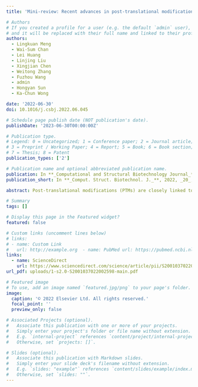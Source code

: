 ```yaml
---
title: 'Mini-review: Recent advances in post-translational modification site prediction based on deep learning'

# Authors
# If you created a profile for a user (e.g. the default `admin` user), write the username (folder name) here
# and it will be replaced with their full name and linked to their profile.
authors:
  - Lingkuan Meng
  - Wai-Sum Chan
  - Lei Huang
  - Linjing Liu
  - Xingjian Chen
  - Weitong Zhang
  - Fuzhou Wang
  - admin
  - Hongyan Sun
  - Ka-Chun Wong

date: '2022-06-30'
doi: 10.1016/j.csbj.2022.06.045

# Schedule page publish date (NOT publication's date).
publishDate: '2023-06-30T00:00:00Z'

# Publication type.
# Legend: 0 = Uncategorized; 1 = Conference paper; 2 = Journal article;
# 3 = Preprint / Working Paper; 4 = Report; 5 = Book; 6 = Book section;
# 7 = Thesis; 8 = Patent
publication_types: ['2']

# Publication name and optional abbreviated publication name.
publication: In **_Computational and Structural Biotechnology Journal_**
publication_short: In **_Comput. Struct. Biotechnol. J._**, 2022, _20_, 3522‑3532

abstract: Post-translational modifications (PTMs) are closely linked to numerous diseases, playing a significant role in regulating protein structures, activities, and functions. Therefore, the identification of PTMs is crucial for understanding the mechanisms of cell biology and diseases therapy. Compared to traditional machine learning methods, the deep learning approaches for PTM prediction provide accurate and rapid screening, guiding the downstream wet experiments to leverage the screened information for focused studies. In this paper, we reviewed the recent works in deep learning to identify phosphorylation, acetylation, ubiquitination, and other PTM types. In addition, we summarized PTM databases and discussed future directions with critical insights.

# Summary
tags: []

# Display this page in the Featured widget?
featured: false

# Custom links (uncomment lines below)
# links:
# - name: Custom Link
#   url: http://example.org  - name: PubMed url: https://pubmed.ncbi.nlm.nih.gov/36410110
links:
  - name: ScienceDirect
    url: https://www.sciencedirect.com/science/article/pii/S2001037022002598
url_pdf: uploads/1-s2.0-S2001037022002598-main.pdf

# Featured image
# To use, add an image named `featured.jpg/png` to your page's folder.
image:
  caption: '© 2022 Elsevier Ltd. All rights reserved.'
  focal_point: ''
  preview_only: false

# Associated Projects (optional).
#   Associate this publication with one or more of your projects.
#   Simply enter your project's folder or file name without extension.
#   E.g. `internal-project` references `content/project/internal-project/index.md`.
#   Otherwise, set `projects: []`.

# Slides (optional).
#   Associate this publication with Markdown slides.
#   Simply enter your slide deck's filename without extension.
#   E.g. `slides: "example"` references `content/slides/example/index.md`.
#   Otherwise, set `slides: ""`.
---
```



